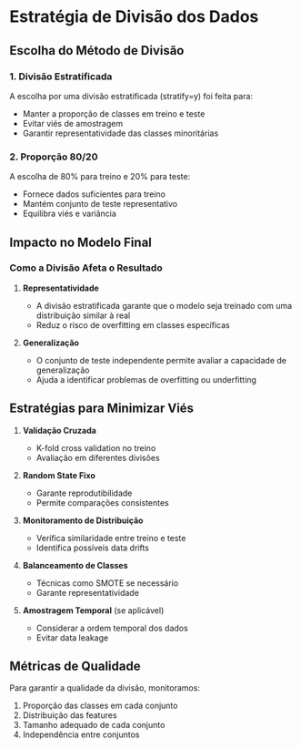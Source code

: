 # Estratégia de Divisão dos Dados

## Escolha do Método de Divisão

### 1. Divisão Estratificada
A escolha por uma divisão estratificada (stratify=y) foi feita para:
- Manter a proporção de classes em treino e teste
- Evitar viés de amostragem
- Garantir representatividade das classes minoritárias

### 2. Proporção 80/20
A escolha de 80% para treino e 20% para teste:
- Fornece dados suficientes para treino
- Mantém conjunto de teste representativo
- Equilibra viés e variância

## Impacto no Modelo Final

### Como a Divisão Afeta o Resultado

1. **Representatividade**
   - A divisão estratificada garante que o modelo seja treinado com uma distribuição similar à real
   - Reduz o risco de overfitting em classes específicas

2. **Generalização**
   - O conjunto de teste independente permite avaliar a capacidade de generalização
   - Ajuda a identificar problemas de overfitting ou underfitting

## Estratégias para Minimizar Viés

1. **Validação Cruzada**
   - K-fold cross validation no treino
   - Avaliação em diferentes divisões

2. **Random State Fixo**
   - Garante reprodutibilidade
   - Permite comparações consistentes

3. **Monitoramento de Distribuição**
   - Verifica similaridade entre treino e teste
   - Identifica possíveis data drifts

4. **Balanceamento de Classes**
   - Técnicas como SMOTE se necessário
   - Garante representatividade

5. **Amostragem Temporal** (se aplicável)
   - Considerar a ordem temporal dos dados
   - Evitar data leakage

## Métricas de Qualidade

Para garantir a qualidade da divisão, monitoramos:
1. Proporção das classes em cada conjunto
2. Distribuição das features
3. Tamanho adequado de cada conjunto
4. Independência entre conjuntos 